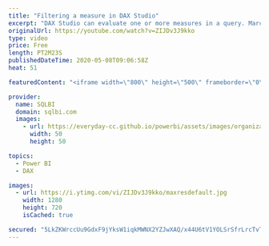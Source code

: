 ```yaml
---
title: "Filtering a measure in DAX Studio"
excerpt: "DAX Studio can evaluate one or more measures in a query. Marco Russo shows how to apply filters to a measure executed in DAX Studio. Continuous learning to improve your productivity!  How to learn DAX: https://www.sqlbi.com/guides/dax/ DAX Studio: https://daxstudio.org/"
originalUrl: https://youtube.com/watch?v=ZIJDv3J9kko
type: video
price: Free
length: PT2M23S
publishedDateTime: 2020-05-08T09:06:58Z
heat: 51

featuredContent: "<iframe width=\"800\" height=\"500\" frameborder=\"0\" src=\"https://www.youtube.com/embed/ZIJDv3J9kko\" allow=\"accelerometer; autoplay; encrypted-media; gyroscope; picture-in-picture\" allowfullscreen></iframe>"

provider:
  name: SQLBI
  domain: sqlbi.com
  images:
    - url: https://everyday-cc.github.io/powerbi/assets/images/organizations/sqlbi.com-50x50.jpg
      width: 50
      height: 50

topics:
  - Power BI
  - DAX

images:
  - url: https://i.ytimg.com/vi/ZIJDv3J9kko/maxresdefault.jpg
    width: 1280
    height: 720
    isCached: true

secured: "5LkZKWrccUu9GdxF9jYksW1iqkMWNX2YZJwXAQ/x44U6tV1YOLSrSfrLrcTvTGOY+Sy3UE6n45YSKlQgmt6X9VVbxREQtyVphtUbJMTN/CIrbf7nDE0rqnNgCINlc5hVJLQRycaN3DXmUNUGlHLsCN+uxMC3YMpNchg5Vckw0UZm9qPqxoE1o+YtqOUS+TrwNJx4aAnWpYLl0iZf7ALGYN81eDny+RviLpV16HKgcc+VjnARv0zf3UTplsAibRIvZ8qlRKgarZK/MogqOGNuH5MG9WK597oU2jHOLoRtnpeVBnnTgLZnefBWHXXAqd969UBFmq3qThBMoE4X92KCy6FccaH2C7zKlJ+3VBHFsNA0jIcno/vA1eXNzIRaT0/9u+zYG2mnR8MHmJ1bhLWxU3JooliuyS7MD5YeikP3wwU=;RpkBUGIMFuJDcm/N8SNGOg=="
---
```


